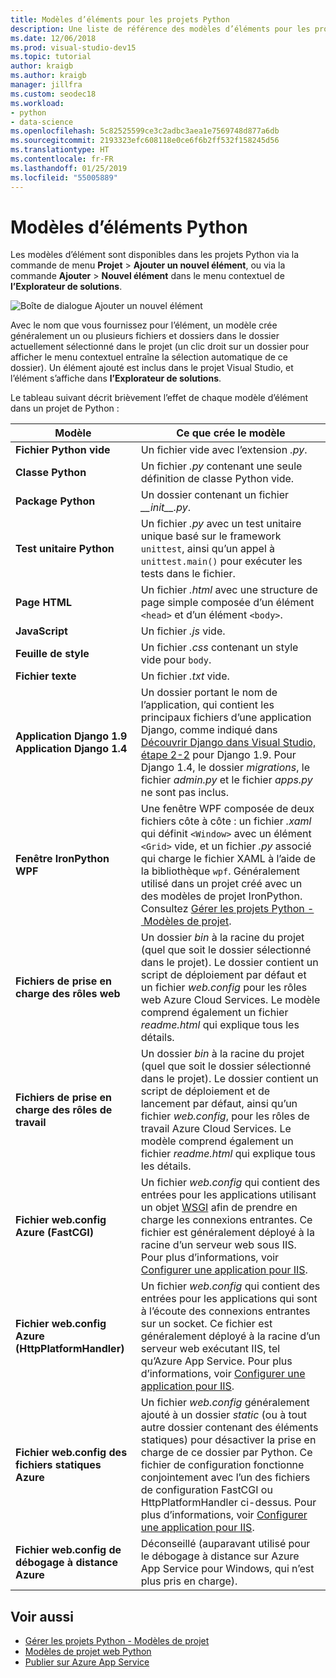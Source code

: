 ```yaml
---
title: Modèles d’éléments pour les projets Python
description: Une liste de référence des modèles d’éléments pour les projets Python qui sont disponibles via la fonction Ajouter > Nouvel élément de boîte de dialogue dans Visual Studio.
ms.date: 12/06/2018
ms.prod: visual-studio-dev15
ms.topic: tutorial
author: kraigb
ms.author: kraigb
manager: jillfra
ms.custom: seodec18
ms.workload:
- python
- data-science
ms.openlocfilehash: 5c82525599ce3c2adbc3aea1e7569748d877a6db
ms.sourcegitcommit: 2193323efc608118e0ce6f6b2ff532f158245d56
ms.translationtype: HT
ms.contentlocale: fr-FR
ms.lasthandoff: 01/25/2019
ms.locfileid: "55005889"
---
```

# <a name="python-item-templates"></a>Modèles d’éléments Python

Les modèles d’élément sont disponibles dans les projets Python via la commande de menu **Projet** > **Ajouter un nouvel élément**, ou via la commande **Ajouter** > **Nouvel élément** dans le menu contextuel de **l’Explorateur de solutions**.

![Boîte de dialogue Ajouter un nouvel élément](media/project-item-templates.png)

Avec le nom que vous fournissez pour l’élément, un modèle crée généralement un ou plusieurs fichiers et dossiers dans le dossier actuellement sélectionné dans le projet (un clic droit sur un dossier pour afficher le menu contextuel entraîne la sélection automatique de ce dossier). Un élément ajouté est inclus dans le projet Visual Studio, et l’élément s’affiche dans **l’Explorateur de solutions**.

Le tableau suivant décrit brièvement l’effet de chaque modèle d’élément dans un projet de Python :

| Modèle | Ce que crée le modèle |
| --- | --- |
| **Fichier Python vide** | Un fichier vide avec l’extension *.py*. |
| **Classe Python** | Un fichier *.py* contenant une seule définition de classe Python vide. |
| **Package Python** | Un dossier contenant un fichier *\_\_init\_\_.py*. |
| **Test unitaire Python** | Un fichier *.py* avec un test unitaire unique basé sur le framework `unittest`, ainsi qu’un appel à `unittest.main()` pour exécuter les tests dans le fichier. |
| **Page HTML** | Un fichier *.html* avec une structure de page simple composée d’un élément `<head>` et d’un élément `<body>`. |
| **JavaScript** | Un fichier *.js* vide. |
| **Feuille de style** | Un fichier *.css* contenant un style vide pour `body`. |
| **Fichier texte** | Un fichier *.txt* vide. |
| **Application Django 1.9**<br/>**Application Django 1.4** | Un dossier portant le nom de l’application, qui contient les principaux fichiers d’une application Django, comme indiqué dans [Découvrir Django dans Visual Studio, étape 2-2](learn-django-in-visual-studio-step-02-create-an-app.md#step-2-1-create-an-app-with-a-default-structure) pour Django 1.9. Pour Django 1.4, le dossier *migrations*, le fichier *admin.py* et le fichier *apps.py* ne sont pas inclus. |
| **Fenêtre IronPython WPF** | Une fenêtre WPF composée de deux fichiers côte à côte : un fichier *.xaml* qui définit `<Window>` avec un élément `<Grid>` vide, et un fichier *.py* associé qui charge le fichier XAML à l’aide de la bibliothèque `wpf`. Généralement utilisé dans un projet créé avec un des modèles de projet IronPython. Consultez [Gérer les projets Python - Modèles de projet](managing-python-projects-in-visual-studio.md#project-templates). |
| **Fichiers de prise en charge des rôles web** | Un dossier *bin* à la racine du projet (quel que soit le dossier sélectionné dans le projet). Le dossier contient un script de déploiement par défaut et un fichier *web.config* pour les rôles web Azure Cloud Services. Le modèle comprend également un fichier *readme.html* qui explique tous les détails. |
| **Fichiers de prise en charge des rôles de travail** | Un dossier *bin* à la racine du projet (quel que soit le dossier sélectionné dans le projet). Le dossier contient un script de déploiement et de lancement par défaut, ainsi qu’un fichier *web.config*, pour les rôles de travail Azure Cloud Services. Le modèle comprend également un fichier *readme.html* qui explique tous les détails. |
| **Fichier web.config Azure (FastCGI)** | Un fichier *web.config* qui contient des entrées pour les applications utilisant un objet [WSGI](https://wsgi.readthedocs.io/en/latest/) afin de prendre en charge les connexions entrantes. Ce fichier est généralement déployé à la racine d’un serveur web sous IIS. Pour plus d’informations, voir [Configurer une application pour IIS](configure-web-apps-for-iis-windows.md). |
| **Fichier web.config Azure (HttpPlatformHandler)** | Un fichier *web.config* qui contient des entrées pour les applications qui sont à l’écoute des connexions entrantes sur un socket. Ce fichier est généralement déployé à la racine d’un serveur web exécutant IIS, tel qu’Azure App Service. Pour plus d’informations, voir [Configurer une application pour IIS](configure-web-apps-for-iis-windows.md). |
| **Fichier web.config des fichiers statiques Azure** | Un fichier *web.config* généralement ajouté à un dossier *static* (ou à tout autre dossier contenant des éléments statiques) pour désactiver la prise en charge de ce dossier par Python. Ce fichier de configuration fonctionne conjointement avec l’un des fichiers de configuration FastCGI ou HttpPlatformHandler ci-dessus. Pour plus d’informations, voir [Configurer une application pour IIS](configure-web-apps-for-iis-windows.md). |
| **Fichier web.config de débogage à distance Azure** | Déconseillé (auparavant utilisé pour le débogage à distance sur Azure App Service pour Windows, qui n’est plus pris en charge). |

## <a name="see-also"></a>Voir aussi

- [Gérer les projets Python - Modèles de projet](managing-python-projects-in-visual-studio.md#project-templates)
- [Modèles de projet web Python](python-web-application-project-templates.md)
- [Publier sur Azure App Service](publishing-python-web-applications-to-azure-from-visual-studio.md)
